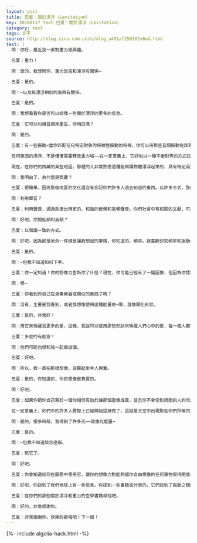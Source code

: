 ```yaml
---
layout: post
title: 巴夏：關於漂浮（Levitation）
key: 20180117_text_巴夏：關於漂浮（Levitation）
category: text
tags: 文字
source: http://blog.sina.com.cn/s/blog_a491af250102v6od.html
text: |
  問：你好，最近我一直對重力感興趣。

  巴夏：重力！

  問：是的，我想問你，重力是否和漂浮有關係⋯

  巴夏：是的。

  問：⋯以及與漂浮相似的東西有關係。

  巴夏：是的。

  問：我想看看你是否可以給我一些關於漂浮的更多的信息。

  巴夏：它可以利用音調來產生，你明白嗎？

  問：是的。

  巴夏：有一些振動⋯當你匹配任何特定對象的特徵性振動的時候，你可以用那些音調振動在該對象的周圍創造一個隔離場。通過音調振動，以不同的方向接入這個場，或者說通過（電磁場的方式）改變重力場的形狀，來改變重力動態張量場，讓它向上滑動。

  任何東西的漂浮，不是僅僅需要釋放重力場——在一定意義上，它好似以一種平衡對等的方式拉入另外一個重力場。它向上滑動，朝向一個新的重力源。

  現在，在你們的西藏的某些地區，那裡的人非常熟悉這種能夠讓物體漂浮起來的、具有特定品質的音調的創作。

  問：我明白了。為什麼是西藏？

  巴夏：很簡單，因為那個地區的文化還沒有忘記你們許多人過去知道的東西。以許多方式，那就是你們星球上的一些古代建築的建造方式——通過讓大塊的石頭漂浮起來，僅僅利用聲音。

  問：利用聲音？

  巴夏：利用聲音，通過創造出特定的、和諧的低頻和高頻聲音。你們社會中有相關的文獻，可以給你一些關於那些音調頻率的深刻理解。

  問：好吧。你說低頻和高頻？

  巴夏：以和諧一致的方式。

  問：好吧，因為那是另外一件總是讓我想起的事情，你知道的，頻率。我喜歡研究頻率和振動⋯

  巴夏：是的。

  問：⋯但我不知道如何下手。

  巴夏：你一定知道！你的想像力告訴你了什麼？現在，你可能已經有了一幅圖像，但因為你認為那副圖像並無有效性，你並不接受它，所以你認為你並不知道如何開始。你得到了什麼圖像？不要管這些圖像看上去如何可笑，或者只是象徵性的，你得到了什麼圖像？當你思考頻率和音調時，你得到了什麼圖像？

  問：嗯⋯

  巴夏：你看到你自己在演奏樂器或類似的東西了嗎？

  問：沒有，主要是我看到，或者我想像使用這種能量來⋯嗯，就像顯化形狀。

  巴夏：是的，非常好！

  問：用它來喚醒我更多的愛，這樣，我就可以使用那些形狀來喚醒人們心中的愛，每一個人都有合適的形狀。

  巴夏：多麼的有創意！

  問：他們可能也想和我一起做這個。

  巴夏：好吧。

  問：所以，我一直在那樣想像，這聽起來令人興奮。

  巴夏：是的，你知道的，你的想像是真實的。

  問：好吧。

  巴夏：如果你把你自己置於一個你相信有助於讓那個圖像成真，並且你不會受到周圍的人的信念模式的影響而否定或評判它的環境，那麼只要稍作練習，你就能夠創造出習慣於那些和諧振動頻率的概念，你就可以開始用電磁能量創造出形狀了。

  在一定意義上，你們中的許多人實際上已經開始這樣做了，這就是天空中出現那些你們所稱的沒有明顯源頭的閃光的原因。你們的集體意識，開始以非常具體的方式耍弄電磁場的顯化。所以，在你的想像中玩弄它吧，鍛鍊你的思想/心理肌肉。這並不意味著你需要盡力去做。它是一種許可，一個願景——真的。

  問：是的。很多時候，我得到了許多光⋯⋯就像光能量⋯

  巴夏：是的。

  問：⋯但我不知道該怎麼辦。

  巴夏：玩它了。

  問：好吧。

  巴夏：你會知道如何在服務中使用它。讓你的想像力對能夠讓你自由想像的任何事物保持開放。

  問：好吧，你談到了我們地球上有一些信息。你提到一些書籍或什麼的，它們談到了振動之類的東西⋯⋯

  巴夏：在你們的那些關於漂浮和重力的玄學書籍尋找吧。

  問：好的，非常感謝你。

  巴夏：非常謝謝你。快樂的歌唱吧！下一個！
---
```


{%- include algolia-hack.html -%}
